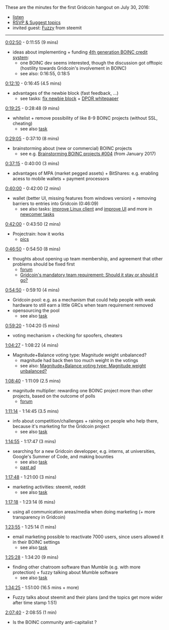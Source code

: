 These are the minutes for the first Gridcoin hangout on July 30, 2016:
* [listen](https://soundcloud.com/gridcoin-community-hangouts/gridcoin-hangout-001)
* [RSVP & Suggest topics](https://steemit.com/beyondbitcoin/@cm-steem/gridcoin-hangout-001-rsvp-and-suggest-topics)
* invited guest: [Fuzzy](https://steemit.com/@officialfuzzy) from steemit


***

[0:02:50](https://soundcloud.com/gridcoin-community-hangouts/gridcoin-hangout-001#t=2:50) - 0:11:55 (9 mins)
* ideas about implementing + funding [4th generation BOINC credit system](http://lists.ssl.berkeley.edu/pipermail/boinc_dev/2016-August/022235.html): 
  * one BOINC dev seems interested, though the discussion got offtopic (hostility towards Gridcoin's involvement in BOINC)
  * see also: 0:16:55, 0:18:5

[0:12:10](https://soundcloud.com/gridcoin-community-hangouts/gridcoin-hangout-001#t=12:10) - 0:16:45 (4.5 mins)
* advantages of the newbie block (fast feedback, ...)
  * see tasks: [fix newbie block](https://github.com/Erkan-Yilmaz/Gridcoin-tasks/issues/5) + [DPOR whitepaper](https://github.com/Erkan-Yilmaz/Gridcoin-tasks/issues/3)

[0:19:25](https://soundcloud.com/gridcoin-community-hangouts/gridcoin-hangout-001#t=19:25) - 0:28:48 (9 mins)
* whitelist + remove possibility of like 8-9 BOINC projects (without SSL, cheating)
  * see also [task](https://github.com/Erkan-Yilmaz/Gridcoin-tasks/issues/6)

[0:29:05](https://soundcloud.com/gridcoin-community-hangouts/gridcoin-hangout-001#t=29:05) - 0:37:10 (8 mins)
* brainstorming about (new or commercial) BOINC projects
  * see e.g. [Brainstorming BOINC projects #004](https://steemit.com/gridcoin/@cm-steem/brainstorming-boinc-projects-004) (from January 2017)

[0:37:15](https://soundcloud.com/gridcoin-community-hangouts/gridcoin-hangout-001#t=37:15) - 0:40:00 (3 mins)
* advantages of MPA (market pegged assets) + BitShares: e.g. enabling acess to mobile wallets + payment processors

[0:40:00](https://soundcloud.com/gridcoin-community-hangouts/gridcoin-hangout-001#t=40:00) - 0:42:00	(2 mins)
* wallet (better UI, missing features from windows version) + removing barriers to entries into Gridcoin (0:46:09)
  * see also tasks: [improve Linux client](https://github.com/Erkan-Yilmaz/Gridcoin-tasks/issues/14) and [improve UI](https://github.com/Erkan-Yilmaz/Gridcoin-tasks/issues/15) and more in [newcomer tasks](https://github.com/Erkan-Yilmaz/Gridcoin-tasks/labels/newcomers)

[0:42:00](https://soundcloud.com/gridcoin-community-hangouts/gridcoin-hangout-001#t=42:00) - 0:43:50	(2 mins)
* Projectrain: how it works
  * [pics](https://steemit.com/gridcoin/@cm-steem/sneak-preview-of-project-rain-screenshots)

[0:46:50](https://soundcloud.com/gridcoin-community-hangouts/gridcoin-hangout-001#t=46:50) - 0:54:50	(8 mins)
* thoughts about opening up team membership, and agreement that other problems should be fixed first
  * [forum](https://cryptocointalk.com/topic/44260-discussion-mandatory-team-gridcoin-membership-requirement/page-5)
  * [Gridcoin's mandatory team requirement: Should it stay or should it go?](https://steemit.com/gridcoin/@cm-steem/gridcoin-s-mandatory-team-requirement-should-it-stay-or-should-it-go)

[0:54:50](https://soundcloud.com/gridcoin-community-hangouts/gridcoin-hangout-001#t=54:50) - 0:59:10	(4 mins)
* Gridcoin pool: e.g. as a mechanism that could help people with weak hardware to still earn a little GRCs when team requirement removed
* opensourcing the pool
  * see also [task](https://github.com/Erkan-Yilmaz/Gridcoin-tasks/issues/2)

[0:59:20](https://soundcloud.com/gridcoin-community-hangouts/gridcoin-hangout-001#t=59:20) - 1:04:20	(5 mins)
* voting mechanism + checking for spoofers, cheaters

[1:04:27](https://soundcloud.com/gridcoin-community-hangouts/gridcoin-hangout-001#t=1:4:27) - 1:08:22	(4 mins)
* Magnitude+Balance voting type: Magnitude weight unbalanced? 
  * magnitude had back then too much weight in the votings
  * see also: [Magnitude+Balance voting type: Magnitude weight unbalanced?](https://cryptocointalk.com/topic/40773-discussion-magnitudebalance-voting-type-magnitude-weight-unbalanced/)

[1:08:40](https://soundcloud.com/gridcoin-community-hangouts/gridcoin-hangout-001#t=1:8:40) - 1:11:09	(2.5 mins)
* magnitude multiplier: rewarding one BOINC project more than other projects, based on the outcome of polls
  * [forum](https://cryptocointalk.com/topic/38994-magnitude-multiplier/)

[1:11:14](https://soundcloud.com/gridcoin-community-hangouts/gridcoin-hangout-001#t=1:11:14) - 1:14:45	(3.5 mins)
* info about competition/challenges + raining on people who help there, because it's marketing for the Gridcoin project
  * see also [task](https://github.com/Erkan-Yilmaz/Gridcoin-tasks/issues/7)
  
[1:14:55](https://soundcloud.com/gridcoin-community-hangouts/gridcoin-hangout-001#t=1:14:55) - 1:17:47	(3 mins)
* searching for a new Gridcoin developper, e.g. interns, at universities, Google's Summer of Code, and making bounties
  * see also [task](https://github.com/Erkan-Yilmaz/Gridcoin-tasks/issues/8)
  * [past ad](https://www.reddit.com/r/gridcoin/comments/4t9i8y/places_we_can_find_developers_for_gridcoin_so_we/)

[1:17:48](https://soundcloud.com/gridcoin-community-hangouts/gridcoin-hangout-001#t=1:17:48) - 1:21:00	(3 mins)
* marketing activities: steemit, reddit
  * see also [task](https://github.com/Erkan-Yilmaz/Gridcoin-tasks/issues/9)

[1:17:18](https://soundcloud.com/gridcoin-community-hangouts/gridcoin-hangout-001#t=1:17:18) - 1:23:14	(6 mins)
* using all communication areas/media when doing marketing (+ more transparency in Gridcoin)

[1:23:55](https://soundcloud.com/gridcoin-community-hangouts/gridcoin-hangout-001#t=1:23:55) - 1:25:14	(1 mins)
* email marketing possible to reactivate 7000 users, since users allowed it in their BOINC settings
  * see also [task](https://github.com/Erkan-Yilmaz/Gridcoin-tasks/issues/10)

[1:25:28](https://soundcloud.com/gridcoin-community-hangouts/gridcoin-hangout-001#t=1:25:28) - 1:34:20	(9 mins)
* finding other chatroom software than Mumble (e.g. with more protection) + fuzzy talking about Mumble software
  * see also [task](https://github.com/Erkan-Yilmaz/Gridcoin-tasks/issues/11)
  
[1:34:25](https://soundcloud.com/gridcoin-community-hangouts/gridcoin-hangout-001#t=1:34:25) - 1:51:00	(16.5 mins + more)
* Fuzzy talks about steemit and their plans (and the topics get more wider after time stamp 1:51)

[2:07:40](https://soundcloud.com/gridcoin-community-hangouts/gridcoin-hangout-001#t=2:7:40) - 2:08:55	(1 min)
* Is the BOINC community anti-capitalist ?
